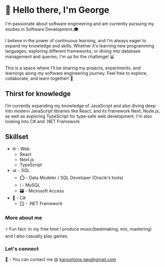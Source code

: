 # 👋 Hello there, I'm George 
I'm passionate about software engineering and am currently pursuing my studies in Software Development.🎓

I believe in the power of continuous learning, and I'm always eager to expand my knowledge and skills. Whether it's learning new programming languages, exploring different frameworks, or diving into database management and queries, I'm up for the challenge! 💻

This is a space where I'll be sharing my projects, experiments, and learnings along my software engineering journey. Feel free to explore, collaborate, and learn together! 🚀

## Thirst for knowledge
I’m currently expanding my knowledge of JavaScript and also diving deep into modern JavaScript libraries like React, and its framework Next, Node.js, as well as exploring TypeScript for type-safe web development. I'm also looking into C# and .NET Framework

## Skillset
* 🌐 - Web
  * React
  * Next.js
  * TypeScript
* 📊 - SQL
  * ⭕ - Data Modeler / SQL Developer (Oracle's tools)
  * ℹ️ - MySQL
  * 🗃️ - Microsoft Access
* 🔵 - C#
  * 🪟 - .NET Framework

### More about me
⚡ Fun fact: In my free time I produce music(beatmaking, mix, mastering) and I also casually play games.

### Let's connect
📩 - You can contact me @ karountzos.geo@gmail.com
